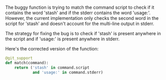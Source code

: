 The buggy function is trying to match the command script to check if it contains the word 'stash' and if the stderr contains the word 'usage:'. However, the current implementation only checks the second word in the script for 'stash' and doesn't account for the multi-line output in stderr.

The strategy for fixing the bug is to check if 'stash' is present anywhere in the script and if 'usage:' is present anywhere in stderr.

Here's the corrected version of the function:

```python
@git_support
def match(command):
    return ('stash' in command.script
            and 'usage:' in command.stderr)
```
